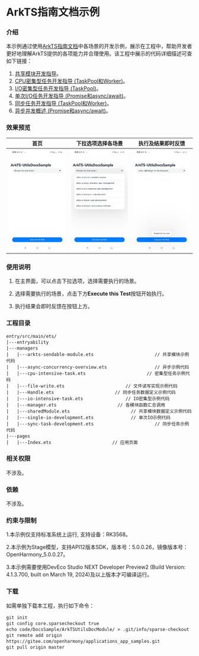 # ArkTS指南文档示例

### 介绍

本示例通过使用[ArkTS指南文档](https://gitee.com/openharmony/docs/tree/master/zh-cn/application-dev/arkts-utils)中各场景的开发示例，展示在工程中，帮助开发者更好地理解ArkTS提供的各项能力并合理使用。该工程中展示的代码详细描述可查如下链接：

1. [共享模块开发指导](https://gitee.com/openharmony/docs/blob/master/zh-cn/application-dev/arkts-utils/arkts-sendable-module.md)。
2. [CPU密集型任务开发指导 (TaskPool和Worker)](https://gitee.com/openharmony/docs/blob/master/zh-cn/application-dev/arkts-utils/cpu-intensive-task-development.md)。
3. [I/O密集型任务开发指导 (TaskPool)](https://gitee.com/openharmony/docs/blob/master/zh-cn/application-dev/arkts-utils/io-intensive-task-development.md)。
4. [单次I/O任务开发指导 (Promise和async/await)](https://gitee.com/openharmony/docs/blob/master/zh-cn/application-dev/arkts-utils/single-io-development.md)。
5. [同步任务开发指导 (TaskPool和Worker)](https://gitee.com/openharmony/docs/blob/master/zh-cn/application-dev/arkts-utils/sync-task-development.md)。
6. [异步并发概述 (Promise和async/await)](https://gitee.com/openharmony/docs/blob/master/zh-cn/application-dev/arkts-utils/async-concurrency-overview.md)。

### 效果预览

| 首页                                  | 下拉选项选择各场景                           | 执行及结果即时反馈             |
|-------------------------------------|-------------------------------------|-----------------------|
| ![](screenshots/device/image1.jpeg) | ![](screenshots/device/image2.jpeg) | ![](screenshots/device/image3.jpeg) |

### 使用说明

1. 在主界面，可以点击下拉选项，选择需要执行的场景。

2. 选择需要执行的场景，点击下方**Execute this Test**按钮开始执行。

3. 执行结果会即时反馈在按钮上方。

### 工程目录
```
entry/src/main/ets/
|---entryability
|---managers
|   |---arkts-sendable-module.ets                       // 共享模块示例代码
|   |---async-concurrency-overview.ets                  // 异步示例代码
|   |---cpu-intensive-task.ets                       // 密集型任务示例代码
|   |---file-write.ets                       // 文件读写实现示例代码
|   |---Handle.ets                       // 同步任务数据定义示例代码
|   |---io-intensive-task.ets                // IO密集型示例代码
|   |---manager.ets                       // 各模块函数汇总调用
|   |---sharedModule.ets                       // 共享模块数据定义示例代码
|   |---single-io-development.ets              // 单次IO示例代码
|   |---sync-task-development.ets                       // 同步任务示例代码
|---pages
|   |---Index.ets                       // 应用页面
```

### 相关权限

不涉及。

### 依赖

不涉及。

### 约束与限制

1.本示例仅支持标准系统上运行, 支持设备：RK3568。

2.本示例为Stage模型，支持API12版本SDK，版本号：5.0.0.26，镜像版本号：OpenHarmony_5.0.0.27。

3.本示例需要使用DevEco Studio NEXT Developer Preview2 (Build Version: 4.1.3.700, built on March 19, 2024)及以上版本才可编译运行。

### 下载

如需单独下载本工程，执行如下命令：

````
git init
git config core.sparsecheckout true
echo code/DocsSample/ArkTSUtilsDocModule/ > .git/info/sparse-checkout
git remote add origin https://gitee.com/openharmony/applications_app_samples.git
git pull origin master
````